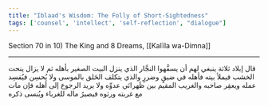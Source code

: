 ```yaml
---
title: "Iblaad's Wisdom: The Folly of Short-Sightedness"
tags: ['counsel', 'intellect', 'self-reflection', "dialogue"]
---
```


 Section 70 in 10) The King and 8 Dreams, [[Kalīla wa-Dimna]]

---
قال إبلاد ثلاثة ينبغي لهم أن يسفَّهوا النجَّار الذي ينزل البيت الصغير بأهله ثم لا يزال ينحت الخشب فيملأ بيته فأهله في ضيقٍ وضررٍ والذي يتكلف الحَلق بالموسى ولا يُحسِن فيُفسِد عمله ويعقِر صاحبه والغريب المقيم بين ظَهرانَي عدوِّه ولا يريد الرجوع إلى أهله فإن مات مع غربته ورثوه فيصيرُ ماله للغرباء ويُنسى ذكره
